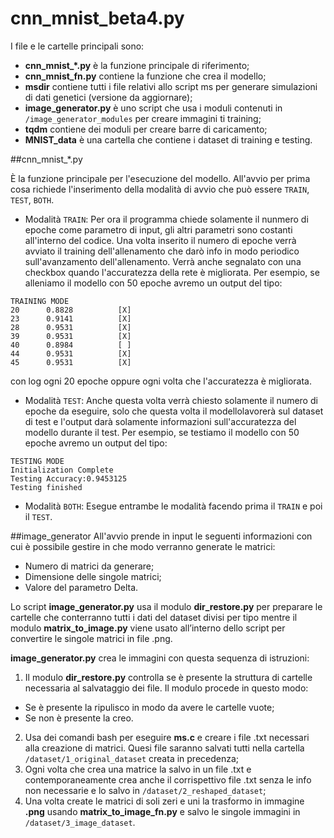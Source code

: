 # cnn_mnist_beta4.py
I file e le cartelle principali sono:
* **cnn_mnist_*.py** è la funzione principale di riferimento;
* **cnn_mnist_fn.py** contiene la funzione che crea il modello;
* **msdir** contiene tutti i file relativi allo script ms per generare simulazioni di dati genetici (versione da aggiornare);
* **image_generator.py** è uno script che usa i moduli contenuti in `/image_generator_modules` per creare immagini ti training;
* **tqdm** contiene dei moduli per creare barre di caricamento;
* **MNIST_data** è una cartella che contiene i dataset di training e testing.

##cnn_mnist_*.py

È la funzione principale per l'esecuzione del modello. All'avvio per prima cosa richiede l'inserimento della modalità di avvio che può essere `TRAIN`, `TEST`, `BOTH`.

* Modalità `TRAIN`: Per ora il programma chiede solamente il nunmero di epoche come parametro di input, gli altri parametri sono costanti all'interno del codice. Una volta inserito il numero di epoche verrà avviato il training dell'allenamento che darò info in modo periodico sull'avanzamento dell'allenamento. Verrà anche segnalato con una checkbox quando l'accuratezza della rete è migliorata. Per esempio, se alleniamo il modello con 50 epoche avremo un output del tipo:

```
TRAINING MODE
20      0.8828          [X]
23      0.9141          [X]
28      0.9531          [X]
39      0.9531          [X]
40      0.8984          [ ]
44      0.9531          [X]
45      0.9531          [X]
```
con log ogni 20 epoche oppure ogni volta che l'accuratezza è migliorata.

* Modalità `TEST`: Anche questa volta verrà chiesto solamente il numero di epoche da eseguire, solo che questa volta il modellolavorerà sul dataset di test e l'output darà solamente informazioni sull'accuratezza del modello durante il test. Per esempio, se testiamo il modello con 50 epoche avremo un output del tipo:

```
TESTING MODE
Initialization Complete
Testing Accuracy:0.9453125
Testing finished
```
* Modalità `BOTH`: Esegue entrambe le modalità facendo prima il `TRAIN` e poi il `TEST`.


##image_generator 
All'avvio prende in input le seguenti informazioni con cui è possibile gestire in che modo verranno generate le matrici:
* Numero di matrici da generare;
* Dimensione delle singole matrici;
* Valore del parametro Delta.

Lo script **image_generator.py** usa il modulo **dir_restore.py** per preparare le cartelle che conterranno tutti i dati del dataset divisi per tipo mentre il modulo **matrix_to_image.py** viene usato all’interno dello script per convertire le singole matrici in file .png.

**image_generator.py** crea le immagini con questa sequenza di istruzioni:
1. Il modulo **dir_restore.py** controlla se è presente la struttura di cartelle necessaria al salvataggio dei file. Il modulo procede in questo modo:
* Se è presente la ripulisco in modo da avere le cartelle vuote;
* Se non è presente la creo.
2. Usa dei comandi bash per eseguire **ms.c** e creare i file .txt necessari alla creazione di matrici. Quesi file saranno salvati tutti nella cartella `/dataset/1_original_dataset` creata in precedenza;
3. Ogni volta che crea una matrice la salvo in un file .txt e contemporaneamente crea anche il corrispettivo file .txt senza le info non necessarie e lo salvo in `/dataset/2_reshaped_dataset`;
4. Una volta create le matrici di soli zeri e uni la trasformo in immagine **.png** usando **matrix_to_image_fn.py** e salvo le singole immagini in `/dataset/3_image_dataset`.
